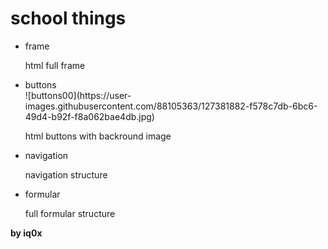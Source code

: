 

<h1>school things</h1>
<ul>
  <li>frame</li>
  <p>html full frame</p>
  <li>buttons</li>
  ![buttons00](https://user-images.githubusercontent.com/88105363/127381882-f578c7db-6bc6-49d4-b92f-f8a062bae4db.jpg)
  <p>html buttons with backround image</p>
  <li>navigation</li>
  <p>navigation structure</p>
  <li>formular</li>
  <p>full formular structure</p>
</ul>

<b>by iq0x</b>
